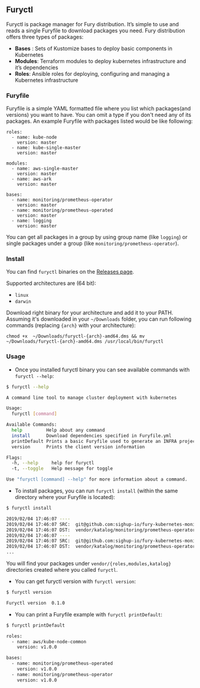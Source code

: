 ## Furyctl

Furyctl is package manager for Fury distribution. It’s simple to use and reads a single Furyfile to download 
packages you need. Fury distribution offers three types of packages:

- **Bases** : Sets of Kustomize bases to deploy basic components in Kubernetes 
- **Modules**: Terraform modules to deploy kubernetes infrastructure and it’s dependencies
- **Roles**: Ansible roles for deploying, configuring and managing a Kubernetes infrastructure

### Furyfile

Furyfile is a simple YAML formatted file where you list which packages(and versions) you want to have. 
You can omit a type if you don't need any of its packages. An example Furyfile with packages listed 
would be like following:

```
roles:
  - name: kube-node
    version: master
  - name: kube-single-master
    version: master

modules:
  - name: aws-single-master
    version: master
  - name: aws-ark
    version: master

bases:
  - name: monitoring/prometheus-operator
    version: master
  - name: monitoring/prometheus-operated
    version: master
  - name: logging
    version: master
```

You can get all packages in a group by using group name (like `logging`) or single packages under a group 
(like `monitoring/prometheus-operator`).

### Install 

You can find `furyctl` binaries on the [Releases page](https://github.com/sighupio/furyctl/releases). 

Supported architectures are (64 bit):
- `linux`
- `darwin`

Download right binary for your architecture and add it to your PATH. Assuming it's downloaded in your
`~/Downloads` folder, you can run following commands (replacing `{arch}` with your architecture):

```
chmod +x  ~/Downloads/furyctl-{arch}-amd64.dms && mv ~/Downloads/furyctl-{arch}-amd64.dms /usr/local/bin/furyctl
```

### Usage

- Once you installed furyctl binary you can see available commands with `furyctl --help`:

```bash
$ furyctl --help

A command line tool to manage cluster deployment with kubernetes

Usage:
  furyctl [command]

Available Commands:
  help         Help about any command
  install      Download dependencies specified in Furyfile.yml
  printDefault Prints a basic Furyfile used to generate an INFRA project
  version      Prints the client version information

Flags:
  -h, --help     help for furyctl
  -t, --toggle   Help message for toggle

Use "furyctl [command] --help" for more information about a command.
```

- To install packages, you can run `furyctl install` (within the same directory where your Furyfile is located): 

```bash
$ furyctl install

2019/02/04 17:46:07 ----
2019/02/04 17:46:07 SRC:  git@github.com:sighup-io/fury-kubernetes-monitoring//katalog/prometheus-operator?ref=master
2019/02/04 17:46:07 DST:  vendor/katalog/monitoring/prometheus-operator
2019/02/04 17:46:07 ----
2019/02/04 17:46:07 SRC:  git@github.com:sighup-io/fury-kubernetes-monitoring//katalog/prometheus-operator?ref=master
2019/02/04 17:46:07 DST:  vendor/katalog/monitoring/prometheus-operator
...
```   
You will find your packages under `vendor/{roles,modules,katalog}` directories created where you called `furyctl`.


- You can get furyctl version with `furyctl version`:

```bash
$ furyctl version

Furyctl version  0.1.0
```

- You can print a Furyfile example with `furyctl printDefault`:

```bash
$ furyctl printDefault

roles:
  - name: aws/kube-node-common
    version: v1.0.0

bases:
  - name: monitoring/prometheus-operated
    version: v1.0.0
  - name: monitoring/prometheus-operator
    version: v1.0.0
```
